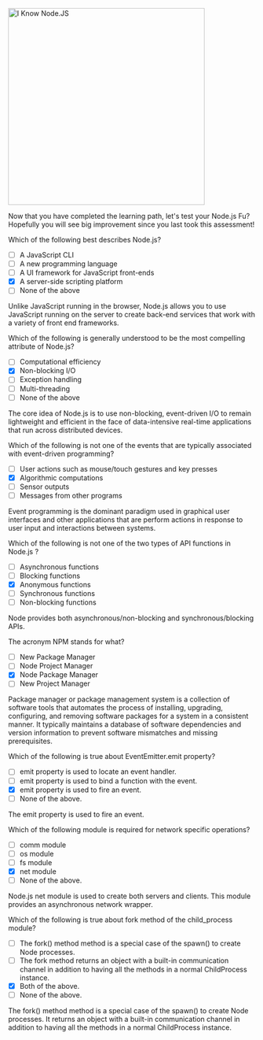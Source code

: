 <!--
name: node-post-assessment
version : 0.0.1
title : "Node.js Knowledge Post Assessment"
description: "A brief assessment of Node.js knowledge. "
homepage : "https://pilot.outlearn.com/user/25"
author : "Jeff Whatcott"
license : "Creative Commons Attribution 4.0 International"
freshnessDate : 2015-06-29
-->

<!-- @section, "title" : "Test Your Node.js Fu"-->

<img src="http://cdn.meme.am/instances/500x/61587994.jpg" alt="I Know Node.JS" style="width:400px;height:400px;">

Now that you have completed the learning path, let's test your Node.js Fu? Hopefully you will see big improvement since you last took this assessment!

<!-- @multipleChoice -->

Which of the following best describes Node.js?
- [ ] A JavaScript CLI
- [ ] A new programming language
- [ ] A UI framework for JavaScript front-ends
- [X] A server-side scripting platform
- [ ] None of the above

Unlike JavaScript running in the browser, Node.js allows you to use JavaScript running on the server to create back-end services that work with a variety of front end frameworks.

<!-- @end -->

<!-- @multipleChoice -->

Which of the following is generally understood to be the most compelling attribute of Node.js?
- [ ] Computational efficiency
- [X] Non-blocking I/O
- [ ] Exception handling
- [ ] Multi-threading
- [ ] None of the above

The core idea of Node.js is to use non-blocking, event-driven I/O to remain lightweight and efficient in the face of data-intensive real-time applications that run across distributed devices.

<!-- @end -->

<!-- @multipleChoice -->

Which of the following is not one of the events that are typically associated with event-driven programming?
- [ ] User actions such as mouse/touch gestures and key presses
- [X] Algorithmic computations
- [ ] Sensor outputs
- [ ] Messages from other programs

Event programming is the dominant paradigm used in graphical user interfaces and other applications that are perform  actions in response to user input and interactions between systems.

<!-- @end -->

<!-- @multipleChoice -->

Which of the following is not one of the two types of API functions in Node.js ?
- [ ] Asynchronous functions
- [ ] Blocking functions
- [X] Anonymous functions
- [ ] Synchronous functions
- [ ] Non-blocking functions

Node provides both asynchronous/non-blocking and synchronous/blocking APIs.

<!-- @end -->

<!-- @multipleChoice -->

The acronym NPM stands for what?
- [ ] New Package Manager
- [ ] Node Project Manager
- [X] Node Package Manager
- [ ] New Project Manager

Package manager or package management system is a collection of software tools that automates the process of installing, upgrading, configuring, and removing software packages for a system in a consistent manner. It typically maintains a database of software dependencies and version information to prevent software mismatches and missing prerequisites.

<!-- @end -->

<!-- @multipleChoice -->

Which of the following is true about EventEmitter.emit property?
- [ ] emit property is used to locate an event handler.
- [ ] emit property is used to bind a function with the event.
- [X] emit property is used to fire an event.
- [ ] None of the above.

The emit property is used to fire an event.

<!-- @end -->

<!-- @multipleChoice -->

Which of the following module is required for network specific operations?
- [ ] comm module
- [ ] os module
- [ ] fs module
- [X] net module
- [ ] None of the above.

Node.js net module is used to create both servers and clients. This module provides an asynchronous network wrapper.

<!-- @end -->

<!-- @multipleChoice -->
Which of the following is true about fork method of the child_process module?
- [ ] The fork() method method is a special case of the spawn() to create Node processes.
- [ ] The fork method returns an object with a built-in communication channel in addition to having all the methods in a normal ChildProcess instance.
- [X] Both of the above.
- [ ] None of the above.

The fork() method method is a special case of the spawn() to create Node processes. It returns an object with a built-in communication channel in addition to having all the methods in a normal ChildProcess instance.

<!-- @end -->
